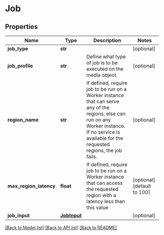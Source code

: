 # Job

## Properties
Name | Type | Description | Notes
------------ | ------------- | ------------- | -------------
**job_type** | **str** |  | [optional] 
**job_profile** | **str** | Define what type of job is to be executed on the media object. | [optional] 
**region_name** | **str** | If defined, require job to be run on a Worker instance that can serve any of the regions, else can run on any Worker instance. If no service is available for the requested regions, the job fails. | [optional] 
**max_region_latency** | **float** | If defined, require job to be run on a Worker instance that can access the requested region with a latency less than this value | [optional] [default to 100]
**job_input** | [**JobInput**](JobInput.md) |  | [optional] 

[[Back to Model list]](../README.md#documentation-for-models) [[Back to API list]](../README.md#documentation-for-api-endpoints) [[Back to README]](../README.md)


